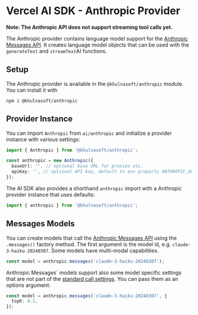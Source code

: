 # Vercel AI SDK - Anthropic Provider

**Note: The Anthropic API does not support streaming tool calls yet.**

The Anthropic provider contains language model support for the [Anthropic Messages API](https://docs.anthropic.com/claude/reference/messages_post).
It creates language model objects that can be used with the `generateText` and `streamText`AI functions.

## Setup

The Anthropic provider is available in the `@khulnasoft/anthropic` module. You can install it with

```
npm i @khulnasoft/anthropic
```

## Provider Instance

You can import `Anthropic` from `ai/anthropic` and initialize a provider instance with various settings:

```ts
import { Anthropic } from '@khulnasoft/anthropic';

const anthropic = new Anthropic({
  baseUrl: '', // optional base URL for proxies etc.
  apiKey: '', // optional API key, default to env property ANTHROPIC_API_KEY
});
```

The AI SDK also provides a shorthand `anthropic` import with a Anthropic provider instance that uses defaults:

```ts
import { anthropic } from '@khulnasoft/anthropic';
```

## Messages Models

You can create models that call the [Anthropic Messages API](https://docs.anthropic.com/claude/reference/messages_post) using the `.messages()` factory method.
The first argument is the model id, e.g. `claude-3-haiku-20240307`.
Some models have multi-modal capabilities.

```ts
const model = anthropic.messages('claude-3-haiku-20240307');
```

Anthropic Messages` models support also some model specific settings that are not part of the [standard call settings](/docs/ai-core/settings).
You can pass them as an options argument:

```ts
const model = anthropic.messages('claude-3-haiku-20240307', {
  topK: 0.2,
});
```
